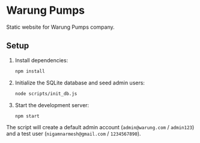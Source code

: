 # Warung Pumps

Static website for Warung Pumps company.

## Setup

1. Install dependencies:
   ```bash
   npm install
   ```
2. Initialize the SQLite database and seed admin users:
   ```bash
   node scripts/init_db.js
   ```
3. Start the development server:
   ```bash
   npm start
   ```

The script will create a default admin account (`admin@warung.com` / `admin123`) and a test user (`nigamnarmesh@gmail.com` / `1234567890`).
